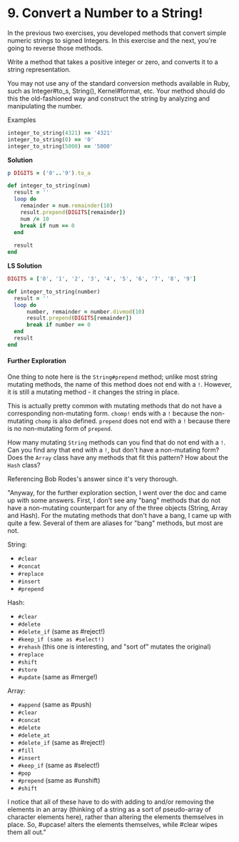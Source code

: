 # 9. Convert a Number to a String!
In the previous two exercises, you developed methods that convert simple numeric strings to signed Integers. In this exercise and the next, you're going to reverse those methods.

Write a method that takes a positive integer or zero, and converts it to a string representation.

You may not use any of the standard conversion methods available in Ruby, such as Integer#to_s, String(), Kernel#format, etc. Your method should do this the old-fashioned way and construct the string by analyzing and manipulating the number.

Examples

```ruby
integer_to_string(4321) == '4321'
integer_to_string(0) == '0'
integer_to_string(5000) == '5000'
```
**Solution**

```ruby
p DIGITS = ('0'..'9').to_a

def integer_to_string(num)
  result = ''
  loop do
    remainder = num.remainder(10)
    result.prepend(DIGITS[remainder])
    num /= 10
    break if num == 0
  end
  
  result
end
```

**LS Solution**

```ruby
DIGITS = ['0', '1', '2', '3', '4', '5', '6', '7', '8', '9']

def integer_to_string(number)
  result = ''
  loop do
      number, remainder = number.divmod(10)
      result.prepend(DIGITS[remainder])
      break if number == 0
  end
  result
end
```

#### Further Exploration

One thing to note here is the `String#prepend` method; unlike most string mutating methods, the name of this method does not end with a `!`. However, it is still a mutating method - it changes the string in place.

This is actually pretty common with mutating methods that do not have a corresponding non-mutating form. `chomp!` ends with a `!` because the non-mutating `chomp` is also defined. `prepend` does not end with a `!` because there is no non-mutating form of `prepend`.

How many mutating `String` methods can you find that do not end with a `!`. Can you find any that end with a `!`, but don't have a non-mutating form? Does the `Array` class have any methods that fit this pattern? How about the `Hash` class?

Referencing Bob Rodes's answer since it's very thorough.

"Anyway, for the further exploration section, I went over the doc and came up with some answers. First, I don't see any "bang" methods that do not have a non-mutating counterpart for any of the three objects (String, Array and Hash). For the mutating methods that don't have a bang, I came up with quite a few. Several of them are aliases for "bang" methods, but most are not.

String:

- `#clear`
- `#concat`
- `#replace`
- `#insert`
- `#prepend`

Hash:

- `#clear`
- `#delete`
- `#delete_if` (same as #reject!)
- `#keep_if (same as #select!)`
- `#rehash` (this one is interesting, and "sort of" mutates the original)
- `#replace`
- `#shift`
- `#store`
- `#update` (same as #merge!)

Array:

- `#append` (same as #push)
- `#clear`
- `#concat`
- `#delete`
- `#delete_at`
- `#delete_if` (same as #reject!)
- `#fill`
- `#insert`
- `#keep_if` (same as #select!)
- `#pop`
- `#prepend` (same as #unshift)
- `#shift`

I notice that all of these have to do with adding to and/or removing the elements in an array (thinking of a string as a sort of pseudo-array of character elements here), rather than altering the elements themselves in place. So, #upcase! alters the elements themselves, while #clear wipes them all out."